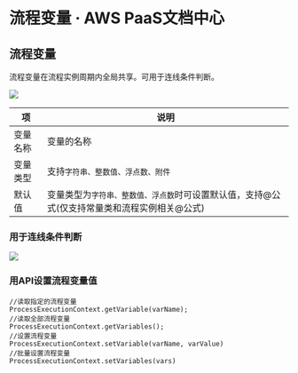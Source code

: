 # 流程变量 · AWS PaaS文档中心

## 流程变量

流程变量在流程实例周期内全局共享。可用于连线条件判断。

[![](https://docs.awspaas.com/user-manual/aws-pass-console-user-manual-process-64ga/flow_attribute/bianliang1.png)](<bianliang1.png>)

项 | 说明  
---|---  
变量名称 | 变量的名称  
变量类型 | 支持`字符串、整数值、浮点数、附件`  
默认值 | 变量类型为`字符串、整数值、浮点数`时可设置默认值，支持@公式(仅支持常量类和流程实例相关@公式)  
  
### 用于连线条件判断

[![](https://docs.awspaas.com/user-manual/aws-pass-console-user-manual-process-64ga/flow_attribute/bianliang2.png)](<bianliang2.png>)

### 用API设置流程变量值
    
    
    //读取指定的流程变量
    ProcessExecutionContext.getVariable(varName);
    //读取全部流程变量
    ProcessExecutionContext.getVariables();
    //设置流程变量
    ProcessExecutionContext.setVariable(varName, varValue)
    //批量设置流程变量
    ProcessExecutionContext.setVariables(vars)